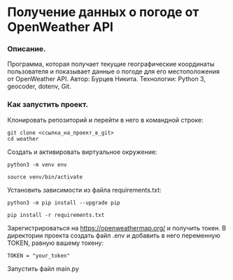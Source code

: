 # Получение данных о погоде от OpenWeather API
### Описание. 
Программа, которая получает текущие географические координаты пользователя и показывает данные о погоде для его местоположения от OpenWeather API. Автор: Бурцев Никита. Технологии: Python 3, geocoder, dotenv, Git.

### Как запустить проект.

Клонировать репозиторий и перейти в него в командной строке:

```
git clone <cсылка_на_проект_в_git>
cd weather
```

Cоздать и активировать виртуальное окружение:

```
python3 -m venv env
```

```
source venv/bin/activate
```

Установить зависимости из файла requirements.txt:

```
python3 -m pip install --upgrade pip

pip install -r requirements.txt
```

Зарегистрироваться на https://openweathermap.org/ и получить токен.
В директории проекта создать файл .env и добавить в него переменную TOKEN, равную вашему токену:

```
TOKEN = "your_token"
```
Запустить файл main.py
